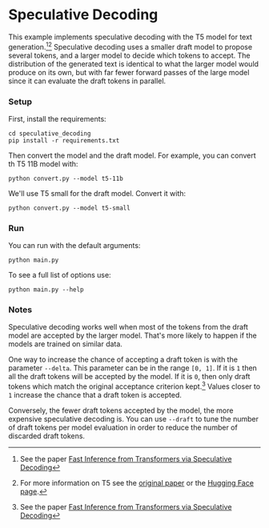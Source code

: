 # Speculative Decoding

This example implements speculative decoding with the T5 model for text
generation.[^1][^2] Speculative decoding uses a smaller draft model to propose
several tokens, and a larger model to decide which tokens to accept. The
distribution of the generated text is identical to what the larger model would
produce on its own, but with far fewer forward passes of the large model since
it can evaluate the draft tokens in parallel.

### Setup

First, install the requirements:

```
cd speculative_decoding
pip install -r requirements.txt
```

Then convert the model and the draft model. For example, you can convert th
T5 11B model with:

```
python convert.py --model t5-11b
```

We'll use T5 small for the draft model. Convert it with:

```
python convert.py --model t5-small
```

### Run

You can run with the default arguments:

```
python main.py
```

To see a full list of options use:
```
python main.py --help
```

### Notes

Speculative decoding works well when most of the tokens from the draft model
are accepted by the larger model. That's more likely to happen if the models
are trained on similar data.

One way to increase the chance of accepting a draft token is with the parameter
`--delta`. This parameter can be in the range `[0, 1]`. If it is `1` then all
the draft tokens will be accepted by the model. If it is `0`, then only draft
tokens which match the original acceptance criterion kept.[^1] Values closer to
`1` increase the chance that a draft token is accepted.

Conversely, the fewer draft tokens accepted by the model, the more expensive
speculative decoding is. You can use `--draft` to tune the number of draft
tokens per model evaluation in order to reduce the number of discarded draft
tokens.

[^1]: See the paper [Fast Inference from Transformers via Speculative
Decoding](https://arxiv.org/abs/2211.17192)
[^2]: For more information on T5 see the [original paper](https://arxiv.org/abs/1910.10683)
   or the [Hugging Face page](https://huggingface.co/docs/transformers/model_doc/t5).
